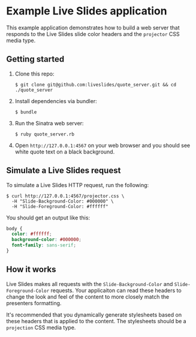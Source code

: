 # Example Live Slides application

This example application demonstrates how to build a web server that responds to the Live Slides slide color headers and the `projector` CSS media type.

## Getting started

1.  Clone this repo:

    ```
    $ git clone git@github.com:liveslides/quote_server.git && cd ./quote_server
    ```

2.  Install dependencies via bundler:

    ```
    $ bundle
    ```

3.  Run the Sinatra web server:

    ```
    $ ruby quote_server.rb
    ```

4.  Open `http://127.0.0.1:4567` on your web browser and you should see white quote text on a black background.

## Simulate a Live Slides request

To simulate a Live Slides HTTP request, run the following:

```
$ curl http://127.0.0.1:4567/projector.css \
  -H "Slide-Background-Color: #000000" \
  -H "Slide-Foreground-Color: #ffffff"
```

You should get an output like this:

```css
body {
  color: #ffffff;
  background-color: #000000;
  font-family: sans-serif;
}
```

## How it works

Live Slides makes all requests with the `Slide-Background-Color` and `Slide-Foreground-Color` requests. Your applicaiton can read these headers to change the look and feel of the content to more closely match the presenters formatting.

It's recommended that you dynamically generate stylesheets based on these headers that is applied to the content. The stylesheets should be a `projection` CSS media type.
